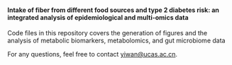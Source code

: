 #### Intake of fiber from different food sources and type 2 diabetes risk: an integrated analysis of epidemiological and multi-omics data

Code files in this repository covers the generation of figures and the analysis of metabolic biomarkers, metabolomics, and gut microbiome data

For any questions, feel free to contact yiwan@ucas.ac.cn.
